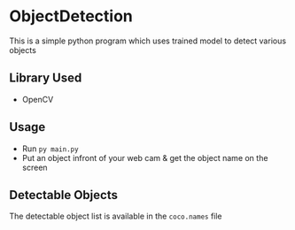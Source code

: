 # ObjectDetection
This is a simple python program which uses trained model to detect various objects

## Library Used
* OpenCV

## Usage
* Run `py main.py`
* Put an object infront of your web cam & get the object name on the screen

## Detectable Objects
The detectable object list is available in the `coco.names` file
